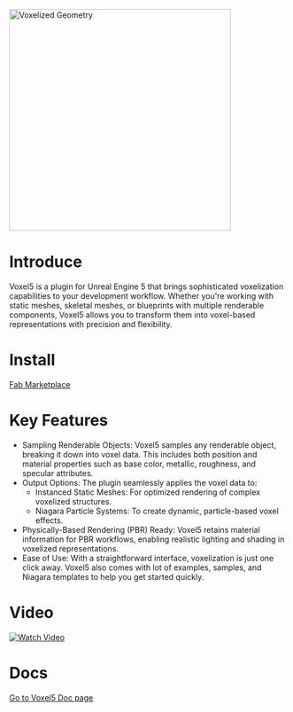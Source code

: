 <img src="https://fancyzero.github.io/assets/images/bgvoxels_low.jpg" alt="Voxelized Geometry" height="400">

# Introduce
Voxel5 is a plugin for Unreal Engine 5 that brings sophisticated voxelization capabilities to your development workflow. Whether you're working with static meshes, skeletal meshes, or blueprints with multiple renderable components, Voxel5 allows you to transform them into voxel-based representations with precision and flexibility.

# Install
[Fab Marketplace](https://www.fab.com/listings/66faa4ea-4bcd-4eb6-ae58-a6b978dbcb36)

# Key Features
- Sampling Renderable Objects: Voxel5 samples any renderable object, breaking it down into voxel data. This includes both position and material properties such as base color, metallic, roughness, and specular attributes.
- Output Options: The plugin seamlessly applies the voxel data to:
    - Instanced Static Meshes: For optimized rendering of complex voxelized structures.
    - Niagara Particle Systems: To create dynamic, particle-based voxel effects.
- Physically-Based Rendering (PBR) Ready: Voxel5 retains material information for PBR workflows, enabling realistic lighting and shading in voxelized representations.
- Ease of Use: With a straightforward interface, voxelization is just one click away. Voxel5 also comes with lot of examples, samples, and Niagara templates to help you get started quickly.

# Video
[![Watch Video](https://img.youtube.com/vi/AR7P8Rk9QDw/0.jpg)](https://youtu.be/AR7P8Rk9QDw)

# Docs
[Go to Voxel5 Doc page](https://fancyzero.github.io/pages/voxel5-doc/)

